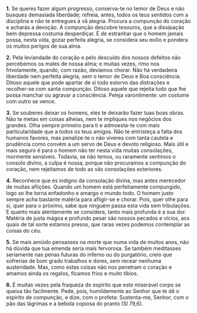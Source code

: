 **1.** Se queres fazer algum progresso, conserva-te no temor de Deus e não busques demasiada liberdade; refreia, antes, todos os teus sentidos com a disciplina e não te entregues à vã alegria. Procura a compunção do coração e acharás a devoção. A compunção descobre tesouros, que a dissipação bem depressa costuma desperdiçar. É de estranhar que o homem jamais possa, nesta vida, gozar perfeita alegria, se considera seu exílio e pondera os muitos perigos de sua alma.

**2.** Pela leviandade do coração e pelo descuido dos nossos defeitos não percebemos os males de nossa alma; e muitas vezes, rimo nos frivolamente, quando, com razão, devíamos chorar. Não há verdadeira liberdade nem perfeita alegria, sem o temor de Deus e Boa consciência. Ditoso aquele que pode apartar de si todo estorvo das distrações e recolher-se com santa compunção. Ditoso aquele que rejeita tudo que lhe possa manchar ou agravar a consciência. Peleja varonilmente: um costume com outro se vence.

**3.** Se souberes deixar os homens, eles te deixarão fazer tuas boas obras. Não te metas em coisas alheias, nem te impliques nos negócios dos grandes. Olha sempre primeiro para ti e admoesta-te com mais particularidade que a todos os teus amigos. Não te entristeça a falta dos humanos favores, mas penalize-te o não viveres com tanta cautela e prudência como convém a um servo de Deus e devoto religioso. Mais útil e mais seguro é para o homem não ter nesta vida muitas consolações, mormente sensíveis. Todavia, se não temos, ou raramente sentimos o consolo divino, a culpa é nossa, porque não procuramos a compunção do coração, nem rejeitamos de todo as vãs consolações exteriores.

**4.** Reconhece que és indigno da consolação divina, mas antes merecedor de muitas aflições. Quando um homem está perfeitamente compungido, logo se lhe torna enfadonho e amargo o mundo todo. O homem justo sempre acha bastante matéria para afligir-se e chorar. Pois, quer olhe para si, quer para o próximo, sabe que ninguém passa esta vida sem tribulações. E quanto mais atentamente se considera, tanto mais profunda é a sua dor. Matéria de justa mágoa e profundo pesar são nossos pecados e vícios, aos quais de tal sorte estamos presos, que raras vezes podemos contemplar as coisas do céu.

**5.** Se mais amiúdo pensasses na morte que numa vida de muitos anos, não há dúvida que tua emenda seria mais fervorosa. Se também meditasses seriamente nas penas futuras do inferno ou do purgatório, creio que sofrerias de bom grado trabalhos e dores, sem recear nenhuma austeridade. Mas, como estas coisas não nos penetram o coração e amamos ainda os regalos, ficamos frios e muito tíbios.

**6.** É muitas vezes pela fraqueza do espírito que este miserável corpo se queixa tão facilmente. Pede, pois, humildemente ao Senhor que te dê o espírito de compunção, e dize, com o profeta: Sustenta-me, Senhor, com o pão das lágrimas e a bebida copiosa do pranto (Sl 79,6).

